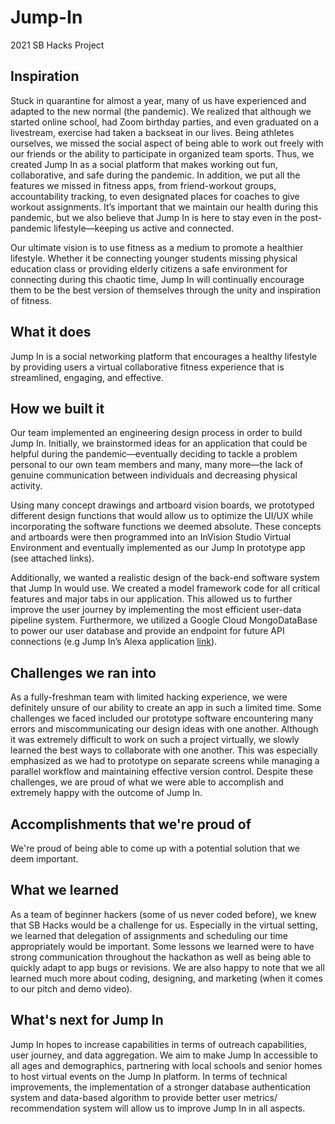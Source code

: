 # Jump-In
2021 SB Hacks Project

## Inspiration
Stuck in quarantine for almost a year, many of us have experienced and adapted to the new normal (the pandemic). We realized that although we started online school, had Zoom birthday parties, and even graduated on a livestream, exercise had taken a backseat in our lives. Being athletes ourselves, we missed the social aspect of being able to work out freely with our friends or the ability to participate in organized team sports. Thus, we created Jump In as a social platform that makes working out fun, collaborative, and safe during the pandemic. In addition, we put all the features we missed in fitness apps, from friend-workout groups, accountability tracking, to even designated places for coaches to give workout assignments. It’s important that we maintain our health during this pandemic, but we also believe that Jump In is here to stay even in the post-pandemic lifestyle—keeping us active and connected. 
 
Our ultimate vision is to use fitness as a medium to promote a healthier lifestyle. Whether it be connecting younger students missing physical education class or providing elderly citizens a safe environment for connecting during this chaotic time, Jump In will continually encourage them to be the best version of themselves through the unity and inspiration of fitness.

## What it does
Jump In is a social networking platform that encourages a healthy lifestyle by providing users a virtual collaborative fitness experience that is streamlined, engaging, and effective. 

## How we built it
Our team implemented an engineering design process in order to build Jump In. Initially, we brainstormed ideas for an application that could be helpful during the pandemic—eventually deciding to tackle a problem personal to our own team members and many, many more—the lack of genuine communication between individuals and decreasing physical activity. 
 
Using many concept drawings and artboard vision boards, we prototyped different design functions that would allow us to optimize the UI/UX while incorporating the software functions we deemed absolute. These concepts and artboards were then programmed into an InVision Studio Virtual Environment and eventually implemented as our Jump In prototype app (see attached links). 
 
Additionally, we wanted a realistic design of the back-end software system that Jump In would use. We created a model framework code for all critical features and major tabs in our application. This allowed us to further improve the user journey by implementing the most efficient user-data pipeline system. Furthermore, we utilized a Google Cloud MongoDataBase to power our user database and provide an endpoint for future API connections (e.g Jump In’s Alexa application [link](XXX)).

## Challenges we ran into
As a fully-freshman team with limited hacking experience, we were definitely unsure of our ability to create an app in such a limited time. Some challenges we faced included our prototype software encountering many errors and miscommunicating our design ideas with one another. Although it was extremely difficult to work on such a project virtually, we slowly learned the best ways to collaborate with one another. This was especially emphasized as we had to prototype on separate screens while managing a parallel workflow and maintaining effective version control. Despite these challenges, we are proud of what we were able to accomplish and extremely happy with the outcome of Jump In. 

## Accomplishments that we're proud of
We're proud of being able to come up with a potential solution that we deem important.

## What we learned
As a team of beginner hackers (some of us never coded before), we knew that SB Hacks would be a challenge for us. Especially in the virtual setting, we learned that delegation of assignments and scheduling our time appropriately would be important. Some lessons we learned were to have strong communication throughout the hackathon as well as being able to quickly adapt to app bugs or revisions. We are also happy to note that we all learned much more about coding, designing, and marketing (when it comes to our pitch and demo video). 

## What's next for Jump In
Jump In hopes to increase capabilities in terms of outreach capabilities, user journey, and data aggregation. We aim to make Jump In accessible to all ages and demographics, partnering with local schools and senior homes to host virtual events on the Jump In platform. In terms of technical improvements, the implementation of a stronger database authentication system and data-based algorithm to provide better user metrics/ recommendation system will allow us to improve Jump In in all aspects.
